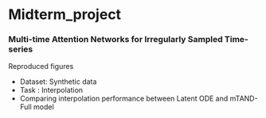# Midterm_project

### Multi-time Attention Networks for Irregularly Sampled Time-series

Reproduced figures
- Dataset: Synthetic data
- Task : Interpolation
- Comparing interpolation performance between Latent ODE and mTAND-Full model
